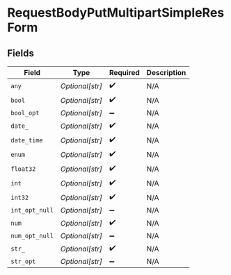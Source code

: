 # RequestBodyPutMultipartSimpleResForm


## Fields

| Field              | Type               | Required           | Description        |
| ------------------ | ------------------ | ------------------ | ------------------ |
| `any`              | *Optional[str]*    | :heavy_check_mark: | N/A                |
| `bool`             | *Optional[str]*    | :heavy_check_mark: | N/A                |
| `bool_opt`         | *Optional[str]*    | :heavy_minus_sign: | N/A                |
| `date_`            | *Optional[str]*    | :heavy_check_mark: | N/A                |
| `date_time`        | *Optional[str]*    | :heavy_check_mark: | N/A                |
| `enum`             | *Optional[str]*    | :heavy_check_mark: | N/A                |
| `float32`          | *Optional[str]*    | :heavy_check_mark: | N/A                |
| `int`              | *Optional[str]*    | :heavy_check_mark: | N/A                |
| `int32`            | *Optional[str]*    | :heavy_check_mark: | N/A                |
| `int_opt_null`     | *Optional[str]*    | :heavy_minus_sign: | N/A                |
| `num`              | *Optional[str]*    | :heavy_check_mark: | N/A                |
| `num_opt_null`     | *Optional[str]*    | :heavy_minus_sign: | N/A                |
| `str_`             | *Optional[str]*    | :heavy_check_mark: | N/A                |
| `str_opt`          | *Optional[str]*    | :heavy_minus_sign: | N/A                |